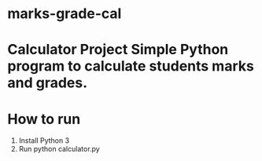# marks-grade-cal
# Calculator Project Simple Python program to calculate students marks and grades.
# How to run
1. Install Python 3
2. Run python calculator.py
